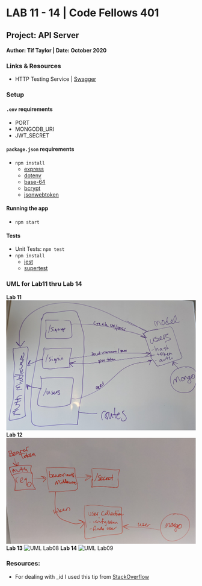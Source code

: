 # LAB 11 - 14 | Code Fellows 401

## Project: API Server

#### Author: Tif Taylor | Date: October 2020

### Links & Resources
- HTTP Testing Service | [Swagger](inspector.swagger.io)

### Setup
#### `.env` requirements
- PORT
- MONGODB_URI
- JWT_SECRET

#### `package.json` requirements
- `npm install`
  - [express](https://expressjs.com/)
  - [dotenv](https://www.npmjs.com/package/dotenv)
  - [base-64](https://www.npmjs.com/package/base-64)
  - [bcrypt](https://www.npmjs.com/package/bcrypt)
  - [jsonwebtoken](https://www.npmjs.com/package/jsonwebtoken)


#### Running the app
- `npm start`

#### Tests
- Unit Tests: `npm test`
- `npm install`
  - [jest](https://jestjs.io/)
  - [supertest](https://www.npmjs.com/package/supertest)


### UML for Lab11 thru Lab 14
**Lab 11**
![UML Lab06](assets/lab11uml.jpg)
**Lab 12**
![UML Lab07](assets/lab12uml.jpg)
**Lab 13**
![UML Lab08](assets/lab13uml.jpg)
**Lab 14**
![UML Lab09](assets/lab14uml.jpg)

### Resources: 
- For dealing with _id I used this tip from [StackOverflow](https://stackoverflow.com/questions/7034848/mongodb-output-id-instead-of-id)